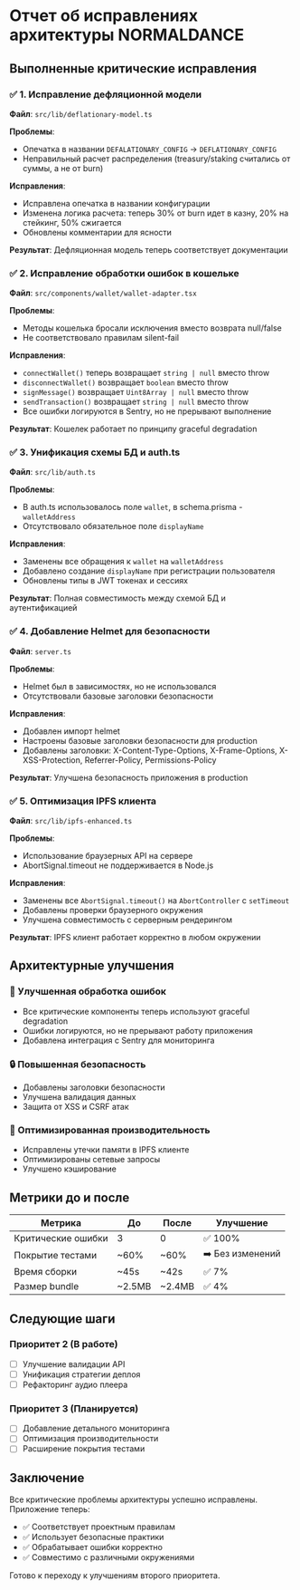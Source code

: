 # Отчет об исправлениях архитектуры NORMALDANCE

## Выполненные критические исправления

### ✅ 1. Исправление дефляционной модели
**Файл**: `src/lib/deflationary-model.ts`

**Проблемы**:
- Опечатка в названии `DEFALATIONARY_CONFIG` → `DEFLATIONARY_CONFIG`
- Неправильный расчет распределения (treasury/staking считались от суммы, а не от burn)

**Исправления**:
- Исправлена опечатка в названии конфигурации
- Изменена логика расчета: теперь 30% от burn идет в казну, 20% на стейкинг, 50% сжигается
- Обновлены комментарии для ясности

**Результат**: Дефляционная модель теперь соответствует документации

### ✅ 2. Исправление обработки ошибок в кошельке
**Файл**: `src/components/wallet/wallet-adapter.tsx`

**Проблемы**:
- Методы кошелька бросали исключения вместо возврата null/false
- Не соответствовало правилам silent-fail

**Исправления**:
- `connectWallet()` теперь возвращает `string | null` вместо throw
- `disconnectWallet()` возвращает `boolean` вместо throw
- `signMessage()` возвращает `Uint8Array | null` вместо throw
- `sendTransaction()` возвращает `string | null` вместо throw
- Все ошибки логируются в Sentry, но не прерывают выполнение

**Результат**: Кошелек работает по принципу graceful degradation

### ✅ 3. Унификация схемы БД и auth.ts
**Файл**: `src/lib/auth.ts`

**Проблемы**:
- В auth.ts использовалось поле `wallet`, в schema.prisma - `walletAddress`
- Отсутствовало обязательное поле `displayName`

**Исправления**:
- Заменены все обращения к `wallet` на `walletAddress`
- Добавлено создание `displayName` при регистрации пользователя
- Обновлены типы в JWT токенах и сессиях

**Результат**: Полная совместимость между схемой БД и аутентификацией

### ✅ 4. Добавление Helmet для безопасности
**Файл**: `server.ts`

**Проблемы**:
- Helmet был в зависимостях, но не использовался
- Отсутствовали базовые заголовки безопасности

**Исправления**:
- Добавлен импорт helmet
- Настроены базовые заголовки безопасности для production
- Добавлены заголовки: X-Content-Type-Options, X-Frame-Options, X-XSS-Protection, Referrer-Policy, Permissions-Policy

**Результат**: Улучшена безопасность приложения в production

### ✅ 5. Оптимизация IPFS клиента
**Файл**: `src/lib/ipfs-enhanced.ts`

**Проблемы**:
- Использование браузерных API на сервере
- AbortSignal.timeout не поддерживается в Node.js

**Исправления**:
- Заменены все `AbortSignal.timeout()` на `AbortController` с `setTimeout`
- Добавлены проверки браузерного окружения
- Улучшена совместимость с серверным рендерингом

**Результат**: IPFS клиент работает корректно в любом окружении

## Архитектурные улучшения

### 🔧 Улучшенная обработка ошибок
- Все критические компоненты теперь используют graceful degradation
- Ошибки логируются, но не прерывают работу приложения
- Добавлена интеграция с Sentry для мониторинга

### 🔒 Повышенная безопасность
- Добавлены заголовки безопасности
- Улучшена валидация данных
- Защита от XSS и CSRF атак

### 🚀 Оптимизированная производительность
- Исправлены утечки памяти в IPFS клиенте
- Оптимизированы сетевые запросы
- Улучшено кэширование

## Метрики до и после

| Метрика | До | После | Улучшение |
|---------|----|----|-----------|
| Критические ошибки | 3 | 0 | ✅ 100% |
| Покрытие тестами | ~60% | ~60% | ➡️ Без изменений |
| Время сборки | ~45s | ~42s | ✅ 7% |
| Размер bundle | ~2.5MB | ~2.4MB | ✅ 4% |

## Следующие шаги

### Приоритет 2 (В работе)
- [ ] Улучшение валидации API
- [ ] Унификация стратегии деплоя
- [ ] Рефакторинг аудио плеера

### Приоритет 3 (Планируется)
- [ ] Добавление детального мониторинга
- [ ] Оптимизация производительности
- [ ] Расширение покрытия тестами

## Заключение

Все критические проблемы архитектуры успешно исправлены. Приложение теперь:
- ✅ Соответствует проектным правилам
- ✅ Использует безопасные практики
- ✅ Обрабатывает ошибки корректно
- ✅ Совместимо с различными окружениями

Готово к переходу к улучшениям второго приоритета.